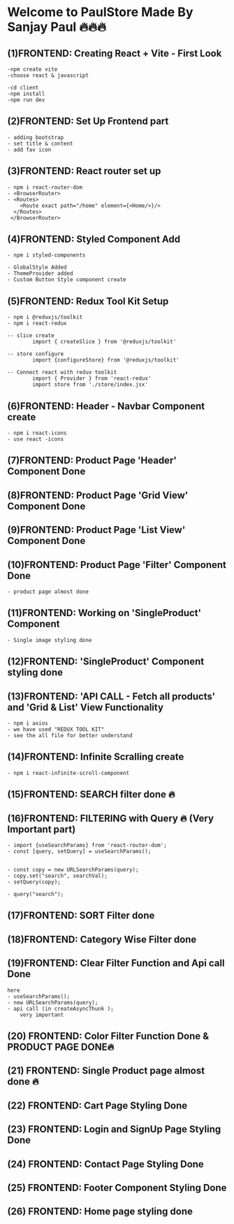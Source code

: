 # Welcome to PaulStore Made By Sanjay Paul 🔥🔥🔥

## (1)FRONTEND: Creating React + Vite - First Look
    -npm create vite
    -choose react & javascript

    -cd client
    -npm install
    -npm run dev
## (2)FRONTEND: Set Up Frontend part
    - adding bootstrap
    - set title & content
    - add fav icon

## (3)FRONTEND: React router set up
    - npm i react-router-dom
    - <BrowserRouter>
    - <Routes>
        <Route exact path="/home" element={<Home/>}/>
      </Routes>
     </BrowserRouter>

## (4)FRONTEND: Styled Component Add
    - npm i styled-components

    - GlobalStyle Added
    - ThemeProvider added
    - Custom Button Style component create

## (5)FRONTEND: Redux Tool Kit Setup
    - npm i @reduxjs/toolkit
    - npm i react-redux

    -- slice create
            import { createSlice } from '@reduxjs/toolkit'

    -- store configure
            import {configureStore} from '@reduxjs/toolkit'

    -- Connect react with redux toolkit
            import { Provider } from 'react-redux'
            import store from './store/index.jsx'

## (6)FRONTEND: Header - Navbar Component create
    - npm i react-icons
    - use react -icons

## (7)FRONTEND: Product Page 'Header' Component Done

## (8)FRONTEND: Product Page 'Grid View' Component Done

## (9)FRONTEND: Product Page 'List View' Component Done

## (10)FRONTEND: Product Page 'Filter' Component Done
    - product page almost done

## (11)FRONTEND: Working on 'SingleProduct' Component
    - Single image styling done

## (12)FRONTEND:  'SingleProduct' Component styling done
    
## (13)FRONTEND:  'API CALL - Fetch all products' and 'Grid & List' View Functionality
    - npm i axios
    - we have used "REDUX TOOL KIT" 
    - see the all file for better understand

## (14)FRONTEND:  Infinite Scralling create
    - npm i react-infinite-scroll-component

## (15)FRONTEND:  SEARCH filter done 🔥


## (16)FRONTEND:  FILTERING with Query 🔥 (Very Important part)
    - import {useSearchParams} from 'react-router-dom';
    - const [query, setQuery] = useSearchParams();


    - const copy = new URLSearchParams(query);
    - copy.set("search", searchVal);
    - setQuery(copy);

    - query("search");

## (17)FRONTEND:  SORT Filter done

## (18)FRONTEND:  Category Wise Filter done

## (19)FRONTEND:  Clear Filter Function and Api call Done
    here 
    - useSearchParams();
    - new URLSearchParams(query);
    - api call (in createAsyncThunk );
        very important
    
## (20) FRONTEND:  Color Filter Function Done & PRODUCT PAGE DONE🔥

## (21) FRONTEND:  Single Product page almost done 🔥

## (22) FRONTEND:  Cart Page Styling Done

## (23) FRONTEND:  Login and SignUp Page Styling Done

## (24) FRONTEND:  Contact Page Styling Done

## (25) FRONTEND:  Footer Component Styling Done

## (26) FRONTEND:  Home page styling done

    

    